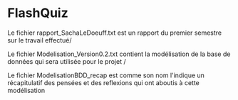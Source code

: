 # FlashQuiz

Le fichier rapport_SachaLeDoeuff.txt est un rapport du premier semestre sur le travail effectué/   
  
Le fichier Modelisation_Version0.2.txt contient la modélisation de la base de données qui sera utilisée pour le projet / 
  
Le fichier ModelisationBDD_recap est comme son nom l'indique un récapitulatif des pensées et des reflexions qui ont aboutis à cette modélisation
